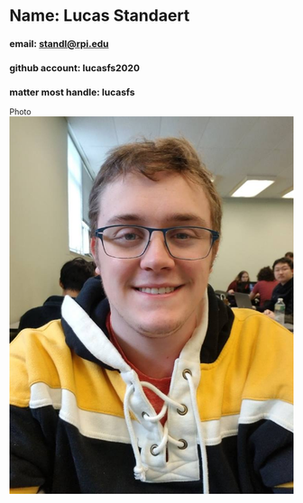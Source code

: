 # Name: Lucas Standaert
### email: standl@rpi.edu 
### github account: lucasfs2020
### matter most handle: lucasfs
Photo ![Lucas](photo2.jpg)
